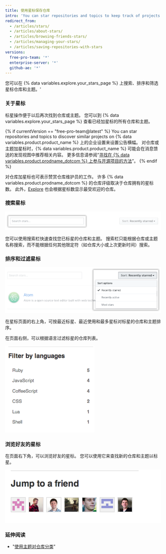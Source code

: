 ```yaml
---
title: 使用星标保存仓库
intro: 'You can star repositories and topics to keep track of projects you find interesting{% if currentVersion == "free-pro-team@latest" %} and discover related content in your news feed{% endif %}.'
redirect_from:
  - /articles/stars/
  - /articles/about-stars/
  - /articles/browsing-friends-stars/
  - /articles/managing-your-stars/
  - /articles/saving-repositories-with-stars
versions:
  free-pro-team: '*'
  enterprise-server: '*'
  github-ae: '*'
---
```


您可以在 {% data variables.explore.your_stars_page %} 上搜索、排序和筛选星标仓库和主题。'

### 关于星标

标星操作便于以后再次找到仓库或主题。 您可以到 {% data variables.explore.your_stars_page %} 查看已经加星标的所有仓库和主题。

{% if currentVersion == "free-pro-team@latest" %}
You can star repositories and topics to discover similar projects on
{% data variables.product.product_name %} 上的企业设置来设置公告横幅。 对仓库或主题加星标时，{% data variables.product.product_name %} 可能会在消息馈送的发现视图中推荐相关内容。 更多信息请参阅“[寻找在 {% data variables.product.prodname_dotcom %} 上参与开源项目的方法](/github/getting-started-with-github/finding-ways-to-contribute-to-open-source-on-github)”。
{% endif %}

对仓库加星标也可表示赞赏仓库维护员的工作。 许多 {% data variables.product.prodname_dotcom %} 的仓库评级取决于仓库拥有的星标数。 此外，[Explore](https://github.com/explore) 也会根据星标数显示最受欢迎的仓库。

### 搜索星标

![搜索星标](/assets/images/help/stars/stars_search_bar.png)

您可以使用搜索栏快速查找您已标星的仓库和主题。 搜索栏只能根据仓库或主题名称搜索，而不能根据任何其他限定符（如仓库大小或上次更新时间）搜索。

### 排序和过滤星标

![排序星标](/assets/images/help/stars/stars_sort_menu.png)

在星标页面的右上角，可按最近标星、最近使用和最多星标对标星的仓库和主题排序。

在页面右侧，可以根据语言过滤标星的仓库列表。

![按语言过滤星标](/assets/images/help/stars/stars_filter_language.png)

### 浏览好友的星标

 在页面右下角，可以浏览好友的星标。 您可以使用它来查找新的仓库和主题以标星。

![查看好友的星标](/assets/images/help/stars/stars_jump_to_a_friend.png)

### 延伸阅读

- "[使用主题对仓库分类](/articles/classifying-your-repository-with-topics)"
